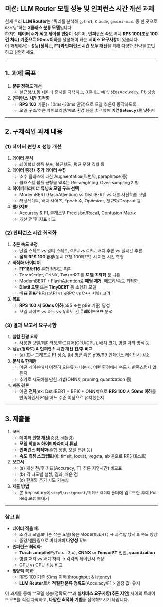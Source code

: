 ## 미션: LLM Router 모델 **성능 및 인퍼런스 시간 개선** 과제

현재 우리 **LLM Router**는 “쿼리를 분석해 `gpt-o1`, `Claude`, `gemini-mini` 중 한 곳으로 라우팅”하는 **3클래스 분류 모델**입니다.  
하지만 **데이터 수가 적고 레이블 편중**이 심하며, **인퍼런스 속도** 역시 **RPS 100(초당 100건 처리) 기준으로 50ms 이하**를 달성해야 하는 **서비스 요구사항**이 있습니다.  
이 과제에서는 **성능(정확도, F1)과 인퍼런스 시간 모두 개선**을 위해 다양한 전략을 고민하고 실험하세요.

---

## 1. 과제 목표

1. **분류 정확도 개선**  
   - 불균형/소량 데이터 문제를 극복하고, 3클래스 예측 성능(Accuracy, F1) 상승
2. **인퍼런스 시간 최적화**  
   - **RPS 100** 기준(= 10ms~50ms 안팎)으로 모델 추론이 동작하도록  
   - 모델 구조/추론 파이프라인/배포 환경 등을 최적화해 **지연(latency)을 낮추기**

---

## 2. 구체적인 과제 내용

### (1) 데이터 편향 & 성능 개선

1. **데이터 분석**  
   - 레이블별 샘플 분포, 불균형도, 평균 문장 길이 등
2. **데이터 증강 / 추가 데이터 수집**  
   - 소수 클래스에 대한 Augmentation(역번역, paraphrase 등)  
   - 클래스별 샘플 균형을 맞추는 Re-weighting, Over-sampling 기법  
3. **하이퍼파라미터 튜닝 & 모델 구조 선택**  
   - ModernBERT(FlashAttention) vs DistilBERT vs 다른 사전학습 모델  
   - 러닝레이트, 배치 사이즈, Epoch 수, Optimizer, 정규화/Dropout 등  
4. **평가지표**  
   - Accuracy & F1, 클래스별 Precision/Recall, Confusion Matrix  
   - 개선 전/후 지표 비교

### (2) 인퍼런스 시간 최적화

1. **추론 속도 측정**  
   - 단일 스레드 vs 멀티 스레드, GPU vs CPU, 배치 추론 vs 실시간 추론  
   - **실제 RPS 100 환경**(동시 요청 100회/초) 시 지연 시간 측정
2. **최적화 아이디어**  
   - **FP16/bf16** 혼합 정밀도 추론  
   - TorchScript, ONNX, TensorRT 등 **모델 최적화** 툴 사용  
   - ModernBERT + FlashAttention로 **패딩 제거**, 메모리/속도 최적화  
   - **Distil 모델** 또는 **TinyBERT** 등 소형화 모델  
   - **배포 인프라**(FastAPI vs gRPC vs C++ 서빙) 고려
3. **목표**  
   - **RPS 100 시 50ms 이하**(p95 또는 p99 기준) 달성  
   - 모델 사이즈 vs 속도 vs 정확도 간 **트레이드오프** 분석

### (3) 결과 보고서 요구사항

1. **실험 환경 요약**  
   - 사용한 모델/데이터셋/하드웨어(GPU/CPU), 배치 크기, 병렬 처리 방식 등  
2. **성능(정확도) & 인퍼런스 시간 개선 전/후 비교**  
   - (a) 표나 그래프로 F1 상승, (b) 평균 혹은 p95/99 인퍼런스 레이턴시 감소  
3. **분석 & 한계점**  
   - 어떤 레이블에서 여전히 오분류가 나는지, 어떤 환경에서 속도가 만족스럽지 않은지  
   - 추가로 시도해볼 만한 기법(ONNX, pruning, quantization 등)  
4. **최종 결론**  
   - 어떤 **전략**(ex: DistilBERT + BF16 + ONNX)으로 **RPS 100 시 50ms 이하**를 만족하면서 **F1**을 어느 수준 이상으로 유지했는지

---

## 3. 제출물

1. **코드**  
   - **데이터 편향 개선**(증강, 샘플링)  
   - **모델 학습 & 하이퍼파라미터 튜닝**  
   - **인퍼런스 최적화**(혼합 정밀, 모델 변환 등)  
   - **속도 측정 스크립트**(예: timeit, locust, vegeta, ab 등으로 RPS 테스트)
2. **보고서**  
   - (a) 개선 전/후 지표(Accuracy, F1, 추론 지연시간) 비교표  
   - (b) 각 시도별 설정, 결과, 배운 점  
   - (c) 한계와 추가 시도 가능성
3. **제출 방법**
   - 본 Repository에 `step5/assignment/깃허브_아이디` 폴더에 업로드한 후에 Pull Request 보내기

---

### 참고 팁

- **데이터 적을 때**:  
  - 초거대 모델보다는 작은 모델(혹은 ModernBERT) → 과적합 방지 & 속도 향상  
  - 증강/샘플링으로 **미니배치 다양성** 확보  
- **인퍼런스 최적화**:  
  - **Torch compile**(PyTorch 2.x), **ONNX** or **TensorRT** 변환, **quantization**  
  - 병렬 처리 vs 배치 처리 → 각각의 레이턴시 측정  
  - GPU vs CPU 성능 비교  
- **정량적 목표**:  
  - RPS 100 기준 50ms 이하(throughput & latency)  
  - **LLM Router**로서 **적절한 분류 정확도**(Accuracy/F1 > 일정 값) 유지  

이 과제를 통해 **모델 성능(정확도)**과 **실서비스 요구사항(추론 지연)** 사이의 트레이드오프를 직접 파악하고, **다양한 최적화 기법**을 접목해보시기 바랍니다.

